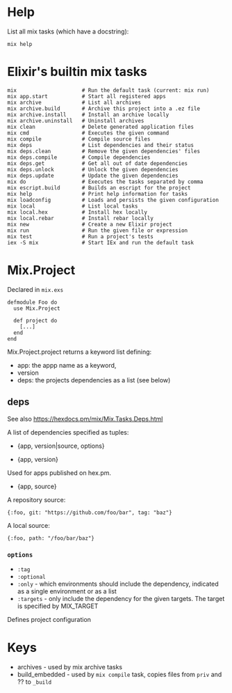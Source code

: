 # Help

List all mix tasks (which have a docstring):

```
mix help
```

# Elixir's builtin mix tasks

```
mix                     # Run the default task (current: mix run)
mix app.start           # Start all registered apps
mix archive             # List all archives
mix archive.build       # Archive this project into a .ez file
mix archive.install     # Install an archive locally
mix archive.uninstall   # Uninstall archives
mix clean               # Delete generated application files
mix cmd                 # Executes the given command
mix compile             # Compile source files
mix deps                # List dependencies and their status
mix deps.clean          # Remove the given dependencies' files
mix deps.compile        # Compile dependencies
mix deps.get            # Get all out of date dependencies
mix deps.unlock         # Unlock the given dependencies
mix deps.update         # Update the given dependencies
mix do                  # Executes the tasks separated by comma
mix escript.build       # Builds an escript for the project
mix help                # Print help information for tasks
mix loadconfig          # Loads and persists the given configuration
mix local               # List local tasks
mix local.hex           # Install hex locally
mix local.rebar         # Install rebar locally
mix new                 # Create a new Elixir project
mix run                 # Run the given file or expression
mix test                # Run a project's tests
iex -S mix              # Start IEx and run the default task
```

# Mix.Project

Declared in `mix.exs`

```
defmodule Foo do
  use Mix.Project

  def project do
    [...]
  end
end
```

Mix.Project.project returns a keyword list defining:

* app: the appp name as a keyword,
* version
* deps: the projects dependencies as a list (see below)

## deps

See also https://hexdocs.pm/mix/Mix.Tasks.Deps.html

A list of dependencies specified as tuples:

* {app, version|source, options}

* {app, version}

Used for apps published on hex.pm.

* {app, source}

A repository source:

```
{:foo, git: "https://github.com/foo/bar", tag: "baz"}
```

A local source:

```
{:foo, path: "/foo/bar/baz"}
```

### `options`

* `:tag`
* `:optional`
* `:only` - which environments should include the dependency, indicated as a
  single environment or as a list
* `:targets` - only include the dependency for the given targets.
  The target is specified by MIX_TARGET

Defines project configuration

# Keys

* archives - used by mix archive tasks
* build_embedded - used by `mix compile` task, copies files from
  `priv` and ?? to `_build`
